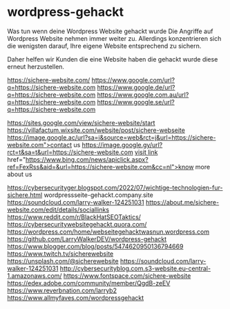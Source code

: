# wordpress-gehackt
Was tun wenn deine Wordpress Website gehackt wurde
Die Angriffe auf Wordpress Website nehmen immer weiter zu. Allerdings konzentrieren sich die wenigsten darauf, Ihre eigene Website entsprechend zu sichern. 

Daher helfen wir Kunden die eine Website haben die gehackt wurde diese erneut herzustellen. 

https://sichere-website.com/
https://www.google.com/url?q=https://sichere-website.com
https://www.google.de/url?q=https://sichere-website.com
https://www.google.com.au/url?q=https://sichere-website.com
https://www.google.se/url?q=https://sichere-website.com

https://sites.google.com/view/sichere-website/start
https://villafactum.wixsite.com/website/post/sichere-webseite
https://image.google.ac/url?sa=i&source=web&rct=j&url=https://sichere-website.com">contact us</a>
https://image.google.gy/url?rct=t&sa=t&url=https://sichere-website.com
<a href="https://profiles.google.com/url?rct=j&sa=t&url=https://sichere-website.com">visit link</a>
href="https://www.bing.com/news/apiclick.aspx?ref=FexRss&aid=&url=https://sichere-website.com&cc=nl">know more about us</a>

https://cybersecurityger.blogspot.com/2022/07/wichtige-technologien-fur-sichere.html
wordpressseite-gehackt.company.site
https://soundcloud.com/larry-walker-124251031
https://about.me/sichere-website.com/edit/details/sociallinks
https://www.reddit.com/r/BlackHatSEOTaktics/
https://cybersecuritywebsitegehackt.quora.com/
https://wordpress.com/home/webseitegehacktwasnun.wordpress.com
https://github.com/LarryWalkerDEV/wordpress-gehackt
https://www.blogger.com/blog/posts/5474620950136794669
https://www.twitch.tv/sicherewebsite
https://unsplash.com/@sicherewebsite
https://soundcloud.com/larry-walker-124251031
http://cybersecurityblog.com.s3-website.eu-central-1.amazonaws.com/
https://www.fontspace.com/sichere-website
https://edex.adobe.com/community/member/QgdB-zeEV
https://www.reverbnation.com/larryb2
https://www.allmyfaves.com/wordpressgehackt
